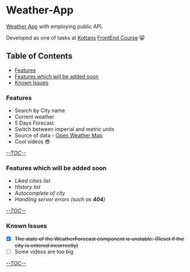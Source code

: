 # Weather-App
[Weather App](https://babayk0.github.io/Weather-App/) with employing public API.

Developed as one of tasks at [Kottans](https://github.com/kottans) [FrontEnd Course](https://github.com/kottans/frontend) :smile_cat:

## Table of Contents
* [Features](https://github.com/babayK0/Weather-App#features)
* [Features which will be added soon](https://github.com/babayK0/Weather-App#features-which-will-be-added-soon)
* [Known Issues](https://github.com/babayK0/Weather-App#known-issues)
### Features
* Search by City name
* Current weather 
* 5 Days Forecast 
* Switch between imperial and metric units
* Source of data - [Open Weather Map](https://openweathermap.org/)
* Cool videos :sunglasses:

[*--TOC--*](https://github.com/babayK0/Weather-App#table-of-contents)
### Features which will be added soon
* *Liked cities list*
* *History list*
* *Autocomplete of city*
* *Handling server errors (such as **404**)*

[*--TOC--*](https://github.com/babayK0/Weather-App#table-of-contents)
### Known Issues
- [x] ~~The state of the WeatherForecast component is unstable. (Reset if the city is entered incorrectly)~~
- [ ] Some videos are too big

[*--TOC--*](https://github.com/babayK0/Weather-App#table-of-contents)
